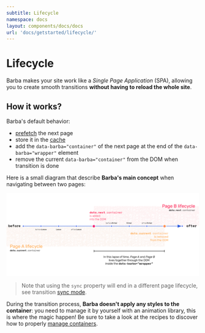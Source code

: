 ```yaml
---
subtitle: Lifecycle
namespace: docs
layout: components/docs/docs
url: 'docs/getstarted/lifecycle/'
---
```


# Lifecycle

Barba makes your site work like a *Single Page Application* (SPA), allowing you to create smooth transitions **without having to reload the whole site**.

## How it works?

Barba's default behavior:
- [prefetch](/docs/advanced/strategies/#Prefetch) the next page
- store it in the [cache](/docs/advanced/strategies/#Cache)
- add the `data-barba="container"` of the next page at the end of the `data-barba="wrapper"` element
- remove the current `data-barba="container"` from the DOM when transition is done

Here is a small diagram that describe **Barba's main concept** when navigating between two pages:

<a href="/assets/diagram/lifecycle.png" target="_blank">
  <img src="/assets/diagram/lifecycle.png" alt="Lifecycle diagram"/>
</a>

> Note that using the `sync` property will end in a different page lifecycle, see transition [sync mode](/docs/advanced/transitions/#Sync-mode).

During the transition process, **Barba doesn't apply any styles to the container**: you need to manage it by yourself with an animation library, this is where the magic happen! Be sure to take a look at the recipes to discover how to properly [manage containers](/docs/advanced/recipes/#Manage-containers).
